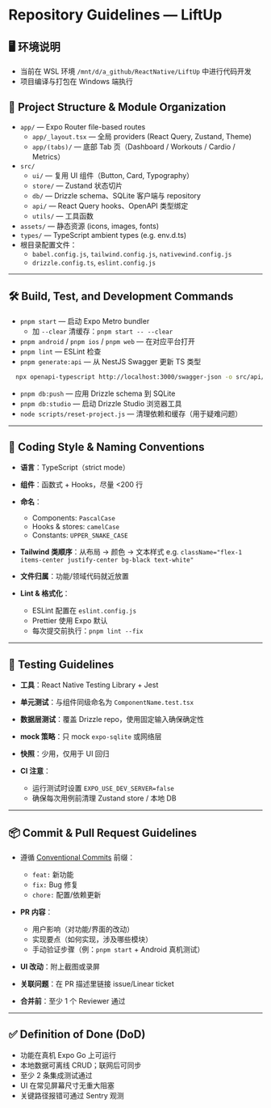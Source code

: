 
# Repository Guidelines — LiftUp

## 🖥️ 环境说明

- 当前在 WSL 环境 `/mnt/d/a_github/ReactNative/LiftUp` 中进行代码开发
- 项目编译与打包在 Windows 端执行

## 📂 Project Structure & Module Organization

- `app/` — Expo Router file-based routes  
  - `app/_layout.tsx` — 全局 providers (React Query, Zustand, Theme)  
  - `app/(tabs)/` — 底部 Tab 页（Dashboard / Workouts / Cardio / Metrics）
- `src/`
  - `ui/` — 复用 UI 组件（Button, Card, Typography）
  - `store/` — Zustand 状态切片
  - `db/` — Drizzle schema、SQLite 客户端与 repository
  - `api/` — React Query hooks、OpenAPI 类型绑定
  - `utils/` — 工具函数
- `assets/` — 静态资源 (icons, images, fonts)
- `types/` — TypeScript ambient types (e.g. env.d.ts)
- 根目录配置文件：
  - `babel.config.js`, `tailwind.config.js`, `nativewind.config.js`
  - `drizzle.config.ts`, `eslint.config.js`

---

## 🛠️ Build, Test, and Development Commands

- `pnpm start` — 启动 Expo Metro bundler  
  - 加 `--clear` 清缓存：`pnpm start -- --clear`
- `pnpm android` / `pnpm ios` / `pnpm web` — 在对应平台打开
- `pnpm lint` — ESLint 检查  
- `pnpm generate:api` — 从 NestJS Swagger 更新 TS 类型  

```bash
  npx openapi-typescript http://localhost:3000/swagger-json -o src/api/types.ts
````

- `pnpm db:push` — 应用 Drizzle schema 到 SQLite
- `pnpm db:studio` — 启动 Drizzle Studio 浏览器工具
- `node scripts/reset-project.js` — 清理依赖和缓存（用于疑难问题）

---

## 🎨 Coding Style & Naming Conventions

- **语言**：TypeScript（strict mode）
- **组件**：函数式 + Hooks，尽量 <200 行
- **命名**：

  - Components: `PascalCase`
  - Hooks & stores: `camelCase`
  - Constants: `UPPER_SNAKE_CASE`
- **Tailwind 类顺序**：从布局 → 颜色 → 文本样式
  e.g. `className="flex-1 items-center justify-center bg-black text-white"`
- **文件归属**：功能/领域代码就近放置
- **Lint & 格式化**：

  - ESLint 配置在 `eslint.config.js`
  - Prettier 使用 Expo 默认
  - 每次提交前执行：`pnpm lint --fix`

---

## 🧪 Testing Guidelines

- **工具**：React Native Testing Library + Jest
- **单元测试**：与组件同级命名为 `ComponentName.test.tsx`
- **数据层测试**：覆盖 Drizzle repo，使用固定输入确保确定性
- **mock 策略**：只 mock `expo-sqlite` 或网络层
- **快照**：少用，仅用于 UI 回归
- **CI 注意**：

  - 运行测试时设置 `EXPO_USE_DEV_SERVER=false`
  - 确保每次用例前清理 Zustand store / 本地 DB

---

## 📦 Commit & Pull Request Guidelines

- 遵循 [Conventional Commits](https://www.conventionalcommits.org) 前缀：

  - `feat:` 新功能
  - `fix:` Bug 修复
  - `chore:` 配置/依赖更新
- **PR 内容**：

  - 用户影响（对功能/界面的改动）
  - 实现要点（如何实现，涉及哪些模块）
  - 手动验证步骤（例：`pnpm start` + Android 真机测试）
- **UI 改动**：附上截图或录屏
- **关联问题**：在 PR 描述里链接 issue/Linear ticket
- **合并前**：至少 1 个 Reviewer 通过

---

## ✅ Definition of Done (DoD)

- 功能在真机 Expo Go 上可运行
- 本地数据可离线 CRUD；联网后可同步
- 至少 2 条集成测试通过
- UI 在常见屏幕尺寸无重大阻塞
- 关键路径报错可通过 Sentry 观测
